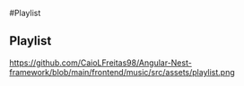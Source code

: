 #Playlist

## Playlist
https://github.com/CaioLFreitas98/Angular-Nest-framework/blob/main/frontend/music/src/assets/playlist.png



